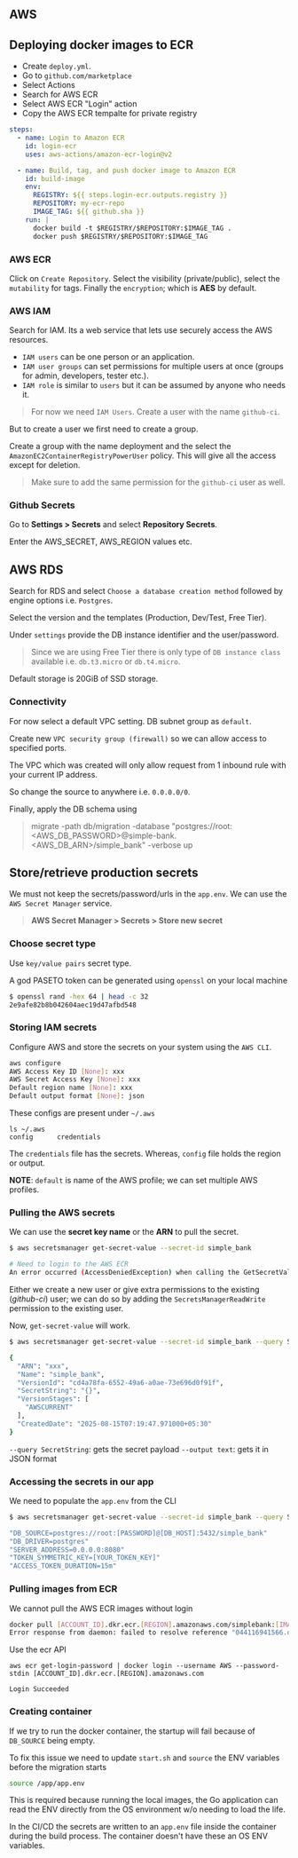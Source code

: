 ## AWS

## Deploying docker images to ECR

- Create `deploy.yml`.
- Go to `github.com/marketplace`
- Select Actions
- Search for AWS ECR
- Select AWS ECR "Login" action
- Copy the AWS ECR tempalte for private registry

```yml
steps:
  - name: Login to Amazon ECR
    id: login-ecr
    uses: aws-actions/amazon-ecr-login@v2

  - name: Build, tag, and push docker image to Amazon ECR
    id: build-image
    env:
      REGISTRY: ${{ steps.login-ecr.outputs.registry }}
      REPOSITORY: my-ecr-repo
      IMAGE_TAG: ${{ github.sha }}
    run: |
      docker build -t $REGISTRY/$REPOSITORY:$IMAGE_TAG .
      docker push $REGISTRY/$REPOSITORY:$IMAGE_TAG
```


### AWS ECR

Click on `Create Repository`. Select the visibility (private/public), select the `mutability` for tags. Finally the `encryption`; which is **AES** by default.

### AWS IAM

Search for IAM. Its a web service that lets use securely access the AWS resources.

- `IAM users` can be one person or an application.
- `IAM user groups` can set permissions for multiple users at once (groups for admin, developers, tester etc.).
- `IAM role` is similar to `users` but it can be assumed by anyone who needs it.

> For now we need `IAM Users`. Create a user with the name `github-ci`.

But to create a user we first need to create a group.  

Create a group with the name deployment and the select the `AmazonEC2ContainerRegistryPowerUser` policy. This will give all the access except for deletion.  

> Make sure to add the same permission for the `github-ci` user as well.

### Github Secrets

Go to **Settings > Secrets** and select **Repository Secrets**.  

Enter the AWS_SECRET, AWS_REGION values etc.

## AWS RDS

Search for RDS and select `Choose a database creation method` followed by engine options i.e. `Postgres`.  

Select the version and the templates (Production, Dev/Test, Free Tier).  

Under `settings` provide the DB instance identifier and the user/password.  

> Since we are using Free Tier there is only type of `DB instance class` available i.e. `db.t3.micro` or `db.t4.micro`.

Default storage is 20GiB of SSD storage. 

### Connectivity

For now select a default VPC setting. DB subnet group as `default`.  

Create new `VPC security group (firewall)` so we can allow access to specified ports.  

The VPC which was created will only allow request from 1 inbound rule with your current IP address.

So change the source to anywhere i.e. `0.0.0.0/0`.

Finally, apply the DB schema using

> migrate -path db/migration -database "postgres://root:<AWS_DB_PASSWORD>@simple-bank.<AWS_DB_ARN>/simple_bank" -verbose up

## Store/retrieve production secrets

We must not keep the secrets/password/urls in the `app.env`. We can use the `AWS Secret Manager` service.

> **AWS Secret Manager > Secrets > Store new secret**

### Choose secret type

Use `key/value pairs` secret type.

A god PASETO token can be generated using `openssl` on your local machine

```sh
$ openssl rand -hex 64 | head -c 32
2e9afe82b8b042604aec19d47afbd548
```

### Storing IAM secrets

Configure AWS and store the secrets on your system using the `AWS CLI`.

```sh
aws configure
AWS Access Key ID [None]: xxx
AWS Secret Access Key [None]: xxx
Default region name [None]: xxx
Default output format [None]: json
```

These configs are present under `~/.aws`

```
ls ~/.aws
config		credentials
```

The `credentials` file has the secrets. Whereas, `config` file holds the region or output.

**NOTE**: `default` is name of the AWS profile; we can set multiple AWS profiles.

### Pulling the AWS secrets

We can use the **secret key name** or the **ARN** to pull the secret.

```sh
$ aws secretsmanager get-secret-value --secret-id simple_bank

# Need to login to the AWS ECR
An error occurred (AccessDeniedException) when calling the GetSecretValue operation: User: arn:aws:iam::[ACCOUNT_ID]:user/github-ci is not authorized to perform: secretsmanager:GetSecretValue on resource: simple_bank because no identity-based policy allows the secretsmanager:GetSecretValue action
```

Either we create a new user or give extra permissions to the existing (_github-ci_) user; we can do so by adding the `SecretsManagerReadWrite` permission to the existing user.

Now, `get-secret-value` will work.

```sh
$ aws secretsmanager get-secret-value --secret-id simple_bank --query SecretString --output text

{
  "ARN": "xxx",
  "Name": "simple_bank",
  "VersionId": "cd4a78fa-6552-49a6-a0ae-73e696d0f91f",
  "SecretString": "{}",
  "VersionStages": [
    "AWSCURRENT"
  ],
  "CreatedDate": "2025-08-15T07:19:47.971000+05:30"
}
```

`--query SecretString`: gets the secret payload
`--output text`: gets it in JSON format

### Accessing the secrets in our app

We need to populate the `app.env` from the CLI

```sh
$ aws secretsmanager get-secret-value --secret-id simple_bank --query SecretString --output text | jq -r 'to_entries|map("\(.key)=\(.value)")|.[]'

"DB_SOURCE=postgres://root:[PASSWORD]@[DB_HOST]:5432/simple_bank"
"DB_DRIVER=postgres"
"SERVER_ADDRESS=0.0.0.0:8080"
"TOKEN_SYMMETRIC_KEY=[YOUR_TOKEN_KEY]"
"ACCESS_TOKEN_DURATION=15m"
```

### Pulling images from ECR

We cannot pull the AWS ECR images without login

```sh
docker pull [ACCOUNT_ID].dkr.ecr.[REGION].amazonaws.com/simplebank:[IMAGE_TAG]
Error response from daemon: failed to resolve reference "044116941566.dkr.ecr.eu-north-1.amazonaws.com/simplebank:2bbd12a93928c263bed58d6bef617c6ba0834463": pull access denied, repository does not exist or may require authorization: authorization failed: no basic auth credentials
```

Use the ecr API

```
aws ecr get-login-password | docker login --username AWS --password-stdin [ACCOUNT_ID].dkr.ecr.[REGION].amazonaws.com

Login Succeeded
```

### Creating container

If we try to run the docker container, the startup will fail because of `DB_SOURCE` being empty.

To fix this issue we need to update `start.sh` and `source` the ENV variables before the migration starts

```sh
source /app/app.env
```

This is required because running the local images, the Go application can read the ENV directly from the OS environment w/o needing to load the life.

In the CI/CD the secrets are written to an `app.env` file inside the container during the build process.
The container doesn't have these an OS ENV variables.
